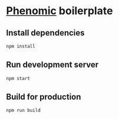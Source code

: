 # [Phenomic](https://github.com/MoOx/phenomic) boilerplate

## Install dependencies

```sh
npm install
```

## Run development server

```sh
npm start
```

## Build for production

```sh
npm run build
```
